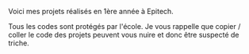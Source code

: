 Voici mes projets réalisés en 1ère année à Epitech.

Tous les codes sont protégés par l'école.
Je vous rappelle que copier / coller le code des projets peuvent vous nuire et donc être suspecté de triche.